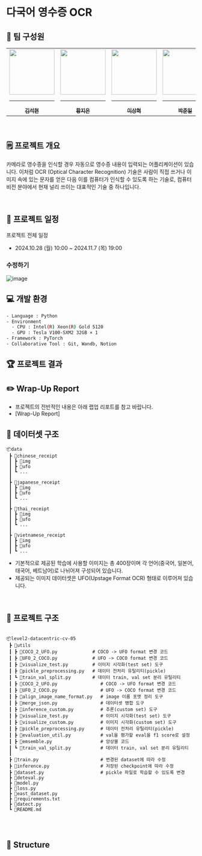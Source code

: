 # 다국어 영수증 OCR

## 🥇 팀 구성원

<div align="center">
<table>
  <tr>
    <td align="center">
      <a href="https://github.com/kimsuckhyun">
        <img src="https://stages.ai/_next/image?url=https%3A%2F%2Faistages-api-public-prod.s3.amazonaws.com%2Fapp%2FUsers%2F00004010%2Fuser_image.png&w=1920&q=75" width="120px" height="120px" alt=""/>
        <hr />
        <sub><b>김석현</b></sub><br />
      </a>
    </td>
    <td align="center">
      <a href="https://github.com/kupulau">
        <img src="https://stages.ai/_next/image?url=https%3A%2F%2Faistages-api-public-prod.s3.amazonaws.com%2Fapp%2FUsers%2F00003808%2Fuser_image.png&w=1920&q=75" width="120px" height="120px" alt=""/>
        <hr />
        <sub><b>황지은</b></sub><br />
      </a>
    </td>
    <td align="center">
      <a href="https://github.com/lexxsh">
        <img src="https://stages.ai/_next/image?url=https%3A%2F%2Faistages-api-public-prod.s3.amazonaws.com%2Fapp%2FUsers%2F00003955%2Fuser_image.png&w=1920&q=75" width="120px" height="120px" alt=""/>
        <hr />
        <sub><b>이상혁</b></sub><br />
      </a>
    </td>
    <td align="center">
      <a href="https://github.com/june21a">
        <img src="https://stages.ai/_next/image?url=https%3A%2F%2Faistages-api-public-prod.s3.amazonaws.com%2Fapp%2FUsers%2F00003793%2Fuser_image.png&w=1920&q=75" width="120px" height="120px" alt=""/>
        <hr />
        <sub><b>박준일</b></sub><br />
      </a>
    </td>
    <td align="center">
      <a href="https://github.com/glasshong">
        <img src="https://stages.ai/_next/image?url=https%3A%2F%2Faistages-api-public-prod.s3.amazonaws.com%2Fapp%2FUsers%2F00004034%2Fuser_image.png&w=1920&q=75" width="120px" height="120px" alt=""/>
        <hr />
        <sub><b>홍유리</b></sub><br />
      </a>
    </td>
  </tr>
</table>
</div>

<br />

## 🗒️ 프로젝트 개요

카메라로 영수증을 인식할 경우 자동으로 영수증 내용이 입력되는 어플리케이션이 있습니다. 이처럼 OCR (Optical Character Recognition) 기술은 사람이 직접 쓰거나 이미지 속에 있는 문자를 얻은 다음 이를 컴퓨터가 인식할 수 있도록 하는 기술로, 컴퓨터 비전 분야에서 현재 널리 쓰이는 대표적인 기술 중 하나입니다.

<br />

## 📅 프로젝트 일정

프로젝트 전체 일정

- 2024.10.28 (월) 10:00 ~ 2024.11.7 (목) 19:00

### 수정하기

![image](https://github.com/user-attachments/assets/5117d3e0-3af3-4f68-b029-8059dbcaa3da)

## 💻 개발 환경

```bash
- Language : Python
- Environment
  - CPU : Intel(R) Xeon(R) Gold 5120
  - GPU : Tesla V100-SXM2 32GB × 1
- Framework : PyTorch
- Collaborative Tool : Git, Wandb, Notion
```

## 🏆 프로젝트 결과

## ✏️ Wrap-Up Report

- 프로젝트의 전반적인 내용은 아래 랩업 리포트를 참고 바랍니다.
- [Wrap-Up Report]

## 📁 데이터셋 구조

```
📦data
 ┣ 📂chinese_receipt
 ┃ ┣ 📂img
 ┃ ┣ 📂ufo
 ┃ ┗ ...
 ┃
 ┣ 📂japanese_receipt
 ┃ ┣ 📂img
 ┃ ┣ 📂ufo
 ┃ ┗ ...
 ┃
 ┣ 📂thai_receipt
 ┃ ┣ 📂img
 ┃ ┣ 📂ufo
 ┃ ┗ ...
 ┃
 ┣ 📂vietnamese_receipt
 ┃ ┣ 📂img
 ┃ ┣ 📂ufo
 ┃ ┗ ...
```

- 기본적으로 제공된 학습에 사용할 이미지는 총 400장이며 각 언어(중국어, 일본어, 태국어, 베트남어)로 나뉘어져 구성되어 있습니다.
- 제공되는 이미지 데이터셋은 UFO(Upstage Format OCR) 형태로 이루어져 있습니다.

<br />

## 📁 프로젝트 구조

```

📦level2-datacentric-cv-05
 ┣ 📂utils
 ┃ ┣ 📜COCO_2_UFO.py             # COCO -> UFO format 변경 코드
 ┃ ┣ 📜UFO_2_COCO.py             # UFO -> COCO format 변경 코드
 ┃ ┣ 📜visualize_test.py         # 이미지 시각화(test set) 도구
 ┃ ┣ 📜pickle_preprocessing.py   # 데이터 전처리 유틸리티(pickle)
 ┃ ┗ 📜train_val_split.py        # 데이터 train, val set 분리 유틸리티
 ┃ ┣ 📜COCO_2_UFO.py                # COCO -> UFO format 변경 코드
 ┃ ┣ 📜UFO_2_COCO.py                # UFO -> COCO format 변경 코드
 ┃ ┣ 📜align_image_name_format.py   # image 이름 포맷 정리 도구
 ┃ ┣ 📜merge_json.py                # 데이터셋 병합 도구
 ┃ ┣ 📜inference_custom.py          # 추론(custom set) 도구
 ┃ ┣ 📜visualize_test.py            # 이미지 시각화(test set) 도구
 ┃ ┣ 📜visualize_custom.py          # 이미지 시각화(custom set) 도구
 ┃ ┣ 📜pickle_preprocessing.py      # 데이터 전처리 유틸리티(pickle)
 ┃ ┣ 📜evaluation_util.py           # val을 평가할 eval을 f1 score로 설정
 ┃ ┣ 📜emsemble.py                  # 앙상블 코드
 ┃ ┗ 📜train_val_split.py           # 데이터 train, val set 분리 유틸리티
 ┃
 ┣ 📜train.py                       # 변경된 dataset에 따라 수정
 ┣ 📜inference.py                   # 저장된 checkpoint에 따라 수정
 ┣ 📜dataset.py                     # pickle 파일로 학습할 수 있도록 변경
 ┣ 📜deteval.py
 ┣ 📜model.py
 ┣ 📜loss.py
 ┣ 📜east_dataset.py
 ┣ 📜requirements.txt
 ┣ 📜datect.py
 ┗ 📜README.md


```

<br />

## 🧱 Structure

</details>

<br />
